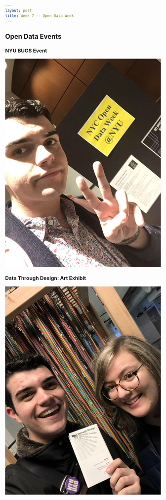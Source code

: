 ```yaml
---
layout: post
title: Week 7 -- Open Data Week
---
```


## Open Data Events

### NYU BUGS Event
![NYU Bugs Event](https://github.com/nyu-ossd-s18/dm3714-weekly/blob/master/images/BUGS.jpg)
 
### Data Through Design: Art Exhibit
![Data Through Design](https://github.com/nyu-ossd-s18/dm3714-weekly/blob/master/images/Data%20Through%20Design.jpg)
